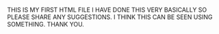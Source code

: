THIS IS MY FIRST HTML FILE I HAVE DONE THIS VERY BASICALLY SO PLEASE SHARE ANY SUGGESTIONS.
I THINK THIS CAN BE SEEN USING SOMETHING.
THANK YOU.
